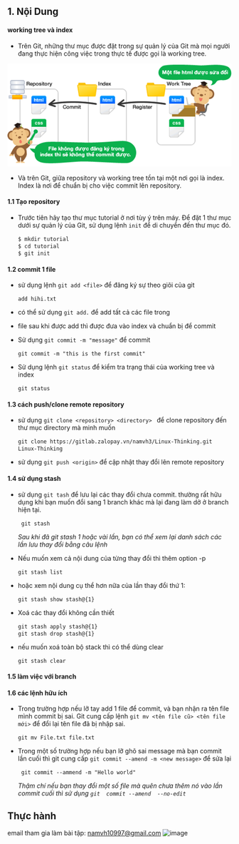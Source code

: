 ## 1. Nội Dung
#### working tree và index
- Trên Git, những thư mục được đặt trong sự quản lý của Git mà mọi người đang thực hiện công việc trong thực tế được gọi là working tree.

![GitHub Logo](./images/index.png)

- Và trên Git, giữa repository và working tree tồn tại một nơi gọi là index. Index là nơi để chuẩn bị cho việc commit lên repository.
#### 1.1 Tạo repository
- Trước tiên hãy tạo thư mục tutorial ở nơi tùy ý trên máy. Để đặt 1 thư mục dưới sự quản lý của Git, sử dụng lệnh `init` để di chuyển đến thư mục đó. 

    ````
    $ mkdir tutorial
    $ cd tutorial
    $ git init
    ````
#### 1.2 commit 1 file
- sử dụng lệnh `git add <file>` để đăng ký sự theo giõi của git
 
    ```
    add hihi.txt
    ```
- có thể sử dụng `git add.` để add tất cả các file trong 
- file sau khi được add thì được đưa vào index và chuẩn bị để commit 
- Sử dụng `git commit -m "message"` để commit

    ```shell
    git commit -m "this is the first commit"
    ```
- Sử dụng lệnh `git status` để kiểm tra trạng thái của working tree và index
    ```
    git status
    ```
#### 1.3 cách push/clone remote repository
- sử dụng `git clone <repository> <directory> `  để clone repository đến thư mục directory mà minh muốn
    ```
    git clone https://gitlab.zalopay.vn/namvh3/Linux-Thinking.git
    Linux-Thinking
    ```
- sử dụng `git push <origin>` để cập nhật thay đổi lên remote repository
 #### 1.4 sử dụng stash 
- sử dụng `git tash` để lưu lại các thay đổi chưa commit. thường rất hữu dụng khi bạn muốn đổi sang 1 branch khác mà lại đang làm dở ở branch hiện tại.
    ```
     git stash
    ``` 
    <i>Sau khi đã git stash 1 hoặc vài lần, bạn có thể xem lại danh sách các lần lưu thay đổi bằng câu lệnh</i>

* Nếu muốn xem cả nội dung của từng thay đổi thì thêm option -p
    ```
    git stash list
    ```
* hoặc xem nội dung cụ thể hơn nữa của lần thay đổi thứ 1:
    ```
    git stash show stash@{1}
    ```
* Xoá các thay đổi không cần thiết
    
    ```
    git stash apply stash@{1}
    git stash drop stash@{1}
    ```
* nếu muốn xoá toàn bộ stack thì có thể dùng clear
    ```
    git stash clear
    ```
#### 1.5 làm việc với branch

#### 1.6 các lệnh hữu ích
- Trong trường hợp nếu lỡ tay add 1 file để commit, và bạn nhận ra tên file mình commit bị sai. Git cung cấp lệnh `git mv <tên file cũ> <tên file mới>` để đổi lại tên file đã bị nhập sai. 
    ```
    git mv File.txt file.txt
    ```
- Trong một số trường hợp nếu bạn lỡ ghõ sai message mà bạn commit lần cuối thì git cung cấp `git commit --amend -m <new message>` để sửa lại
   ```
    git commit --ammend -m "Hello world"
    ```
    <i>Thậm chí nếu bạn thay đổi một số file mà quên chưa thêm nó vào lần commit cuối thì sử dụng `git  commit --amend  --no-edit`</i>
## Thực hành
email tham gia làm bài tập: namvh10997@gmail.com
![image](./images/results.png)
